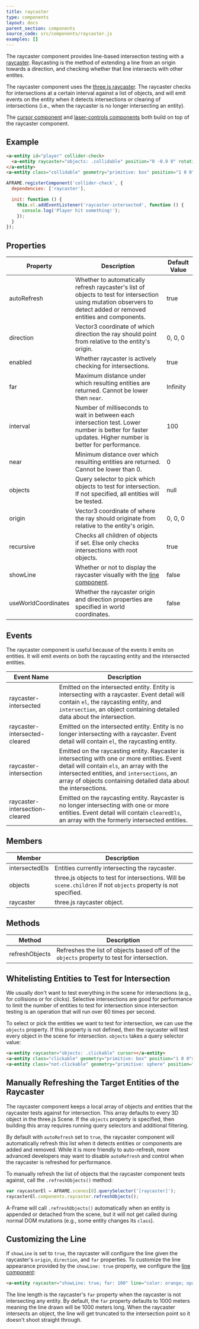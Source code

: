 ```yaml
---
title: raycaster
type: components
layout: docs
parent_section: components
source_code: src/components/raycaster.js
examples: []
---
```


[3ray]: https://threejs.org/docs/#api/core/Raycaster
[line]: ./line.md
[wiki-raycasting]: https://en.wikipedia.org/wiki/Ray_casting

The raycaster component provides line-based intersection testing with a
[raycaster][wiki-raycasting]. Raycasting is the method of extending a line from
an origin towards a direction, and checking whether that line intersects with
other entites.

The raycaster component uses the [three.js raycaster][3ray]. The raycaster
checks for intersections at a certain interval against a list of objects, and
will emit events on the entity when it detects intersections or clearing of
intersections (i.e., when the raycaster is no longer intersecting an entity).

[cursor]: ./cursor.md
[laser-controls]: ./laser-controls.md

The [cursor component][cursor] and [laser-controls components][laser-controls]
both build on top of the raycaster component.

## Example

```html
<a-entity id="player" collider-check>
  <a-entity raycaster="objects: .collidable" position="0 -0.9 0" rotation="90 0 0"></a-entity>
</a-entity>
<a-entity class="collidable" geometry="primitive: box" position="1 0 0"></a-entity>
```

```js
AFRAME.registerComponent('collider-check', {
  dependencies: ['raycaster'],

  init: function () {
    this.el.addEventListener('raycaster-intersected', function () {
      console.log('Player hit something!');
    });
  }
});
```

## Properties

| Property            | Description                                                                                                                                                        | Default Value |
| --------            | -----------                                                                                                                                                        | ------------- |
| autoRefresh         | Whether to automatically refresh raycaster's list of objects to test for intersection using mutation observers to detect added or removed entities and components. | true          |
| direction           | Vector3 coordinate of which direction the ray should point from relative to the entity's origin.                                                                   | 0, 0, 0       |
| enabled             | Whether raycaster is actively checking for intersections.                                                                                                          | true          |
| far                 | Maximum distance under which resulting entities are returned. Cannot be lower then `near`.                                                                         | Infinity      |
| interval            | Number of milliseconds to wait in between each intersection test. Lower number is better for faster updates. Higher number is better for performance.              | 100           |
| near                | Minimum distance over which resuilting entities are returned. Cannot be lower than 0.                                                                              | 0             |
| objects             | Query selector to pick which objects to test for intersection. If not specified, all entities will be tested.                                                      | null          |
| origin              | Vector3 coordinate of where the ray should originate from relative to the entity's origin.                                                                         | 0, 0, 0       |
| recursive           | Checks all children of objects if set. Else only checks intersections with root objects.                                                                           | true          |
| showLine            | Whether or not to display the raycaster visually with the [line component][line].                                                                                  | false         |
| useWorldCoordinates | Whether the raycaster origin and direction properties are specified in world coordinates.                                                                          | false         |

## Events

The raycaster component is useful because of the events it emits on entities. It will emit events on both the raycasting entity and the intersected entities.

| Event Name                     | Description                                                                            |
|--------------------------------|----------------------------------------------------------------------------------------|
| raycaster-intersected          | Emitted on the intersected entity. Entity is intersecting with a raycaster. Event detail will contain `el`, the raycasting entity, and `intersection`, an object containing detailed data about the intersection.            |
| raycaster-intersected-cleared  | Emitted on the intersected entity. Entity is no longer intersecting with a raycaster. Event detail will contain `el`, the raycasting entity.  |
| raycaster-intersection         | Emitted on the raycasting entity. Raycaster is intersecting with one or more entities. Event detail will contain `els`, an array with the intersected entities, and `intersections`, an array of objects containing detailed data about the intersections. |
| raycaster-intersection-cleared | Emitted on the raycasting entity. Raycaster is no longer intersecting with one or more entities. Event detail will contain `clearedEls`, an array with the formerly intersected entities.  |

## Members

| Member         | Description                                                                                                      |
|----------------|------------------------------------------------------------------------------------------------------------------|
| intersectedEls | Entities currently intersecting the raycaster.                                                                   |
| objects        | three.js objects to test for intersections. Will be `scene.children` if not `objects` property is not specified. |
| raycaster      | three.js raycaster object.                                                                                       |

## Methods

| Method         | Description                                                                                 |
|----------------|---------------------------------------------------------------------------------------------|
| refreshObjects | Refreshes the list of objects based off of the `objects` property to test for intersection. |

## Whitelisting Entities to Test for Intersection

We usually don't want to test everything in the scene for intersections (e.g.,
for collisions or for clicks). Selective intersections are good for performance
to limit the number of entities to test for intersection since intersection
testing is an operation that will run over 60 times per second.

To select or pick the entities we want to test for intersection, we can use the
`objects` property. If this property is not defined, then the raycaster will
test every object in the scene for intersection. `objects` takes a query
selector value:

```html
<a-entity raycaster="objects: .clickable" cursor></a-entity>
<a-entity class="clickable" geometry="primitive: box" position="1 0 0"></a-entity>
<a-entity class="not-clickable" geometry="primitive: sphere" position="-1 0 0"></a-entity>
```

## Manually Refreshing the Target Entities of the Raycaster

The raycaster component keeps a local array of objects and entities that the
raycaster tests against for intersection. This array defaults to every 3D
object in the three.js Scene. If the `objects` property is specified, then
building this array requires running query selectors and additional filtering.

By default with `autoRefresh` set to `true`, the raycaster component will
automatically refresh this list when it detects entities or components are
added and removed. While it is more friendly to auto-refresh, more advanced
developers may want to disable `autoRefresh` and control when the raycaster
is refreshed for performance.

To manually refresh the list of objects that the raycaster component tests
against, call the `.refreshObjects()` method:

```js
var raycasterEl = AFRAME.scenes[0].querySelector('[raycaster]');
raycasterEl.components.raycaster.refreshObjects();
```

A-Frame will call `.refreshObjects()` automatically when an entity is appended
or detached from the scene, but it will not get called during normal DOM
mutations (e.g., some entity changes its `class`).

## Customizing the Line

If `showLine` is set to `true`, the raycaster will configure the line given the
raycaster's `origin`, `direction`, and `far` properties. To customize the line
appearance provided by the `showLine: true` property, we configure the [line
component][line]:

```html
<a-entity raycaster="showLine: true; far: 100" line="color: orange; opacity: 0.5"></a-entity>
```

The line length is the raycaster's `far` property when the raycaster is not
intersecting any entity. By default, the `far` property defaults to 1000 meters
meaning the line drawn will be 1000 meters long. When the raycaster intersects
an object, the line will get truncated to the intersection point so it doesn't
shoot straight through.

